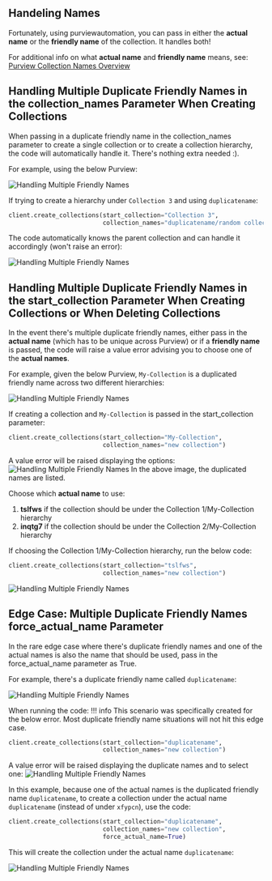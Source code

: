 ## **Handeling Names**
Fortunately, using purviewautomation, you can pass in either the **actual name** or the **friendly name** of the collection. It handles both! 

For additional info on what **actual name** and **friendly name** means, see: [Purview Collection Names Overview](how-purview-names-work.md)  

## **Handling Multiple Duplicate Friendly Names in the collection_names Parameter When Creating Collections**
When passing in a duplicate friendly name in the collection_names parameter to create a single collection or to create a collection hierarchy, the code will automatically handle it. There's nothing extra needed :). 

For example, using the below Purview:

![Handling Multiple Friendly Names](../img/handeling-multiple-duplicate-friendly-names/image01.png)

If trying to create a hierarchy under `Collection 3` and using `duplicatename`:
```Python
client.create_collections(start_collection="Collection 3", 
                          collection_names="duplicatename/random collection 1/random collection 2")
```

The code automatically knows the parent collection and can handle it accordingly (won't raise an error):

![Handling Multiple Friendly Names](../img/handeling-multiple-duplicate-friendly-names/image02.png)


## **Handling Multiple Duplicate Friendly Names in the start_collection Parameter When Creating Collections or When Deleting Collections**

In the event there's multiple duplicate friendly names, either pass in the **actual name** (which has to be unique across Purview) or if a **friendly name** is passed, the code will raise a value error advising you to choose one of the **actual names**.

For example, given the below Purview, `My-Collection` is a duplicated friendly name across two different hierarchies:

![Handling Multiple Friendly Names](../img/how-purview-names-work/image03.png)

 If creating a collection and `My-Collection` is passed in the start_collection parameter:
```Python
client.create_collections(start_collection="My-Collection", 
                          collection_names="new collection")
``` 

A value error will be raised displaying the options:
![Handling Multiple Friendly Names](../img/handeling-multiple-duplicate-friendly-names/image03.png)
In the above image, the duplicated names are listed. 

Choose which **actual name** to use:

1. **tslfws** if the collection should be under the Collection 1/My-Collection hierarchy
2. **inqtg7** if the collection should be under the Collection 2/My-Collection hierarchy

If choosing the Collection 1/My-Collection hierarchy, run the below code:
```Python
client.create_collections(start_collection="tslfws", 
                          collection_names="new collection")
```
![Handling Multiple Friendly Names](../img/handeling-multiple-duplicate-friendly-names/image04.png)


## **Edge Case: Multiple Duplicate Friendly Names force_actual_name Parameter**
In the rare edge case where there's duplicate friendly names and one of the actual names is also the name that should be used, pass in the force_actual_name parameter as True.

For example, there's a duplicate friendly name called `duplicatename`:

![Handling Multiple Friendly Names](../img/handeling-multiple-duplicate-friendly-names/image05.png)

When running the code: 
!!! info
    This scenario was specifically created for the below error. Most duplicate friendly name situations will not hit this edge case.
```Python
client.create_collections(start_collection="duplicatename",
                          collection_names="new collection")
```

A value error will be raised displaying the duplicate names and to select one:
![Handling Multiple Friendly Names](../img/handeling-multiple-duplicate-friendly-names/image06.png)

In this example, because one of the actual names is the duplicated friendly name `duplicatename`, to create a collection under the actual name `duplicatename` (instead of under `xfypcn`), use the code:
```Python
client.create_collections(start_collection="duplicatename",
                          collection_names="new collection", 
                          force_actual_name=True)
```
This will create the collection under the actual name `duplicatename`:

![Handling Multiple Friendly Names](../img/handeling-multiple-duplicate-friendly-names/image07.png)